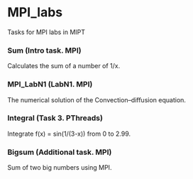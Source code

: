 MPI_labs
=========

Tasks for MPI labs in MIPT

### Sum (Intro task. MPI)
Calculates the sum of a number of 1/x.

### MPI_LabN1 (LabN1. MPI)
The numerical solution of the Convection–diffusion equation.

### Integral (Task 3. PThreads)
Integrate f(x) = sin(1/(3-x)) from 0 to 2.99.

### Bigsum (Additional task. MPI)
Sum of two big numbers using MPI.
